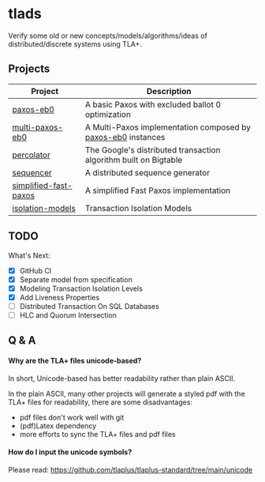# tlads

Verify some old or new concepts/models/algorithms/ideas of distributed/discrete systems using TLA+.

## Projects

 | Project                                         | Description                                                                |
 | ---                                             | ---                                                                        |
 | [paxos-eb0](paxos-eb0/)                         | A basic Paxos with excluded ballot 0 optimization                          |
 | [multi-paxos-eb0](multi-paxos-eb0/)             | A Multi-Paxos implementation composed by [paxos-eb0](paxos-eb0/) instances |
 | [percolator](percolator/)                       | The Google's distributed transaction algorithm built on Bigtable           |
 | [sequencer](sequencer/)                         | A distributed sequence generator                                           |
 | [simplified-fast-paxos](simplified-fast-paxos/) | A simplified Fast Paxos implementation                                     |
 | [isolation-models](isolation-models/)           | Transaction Isolation Models                                               |

## TODO

What's Next:

- [X] GitHub CI
- [x] Separate model from specification
- [X] Modeling Transaction Isolation Levels
- [x] Add Liveness Properties
- [ ] Distributed Transaction On SQL Databases
- [ ] HLC and Quorum Intersection

## Q & A

#### Why are the TLA+ files unicode-based?

In short, Unicode-based has better readability rather than plain ASCII.

In the plain ASCII, many other projects will generate a styled pdf with the
TLA+ files for readability, there are some disadvantages:
+ pdf files don't work well with git
+ (pdf)Latex dependency
+ more efforts to sync the TLA+ files and pdf files

#### How do I input the unicode symbols?

Please read: https://github.com/tlaplus/tlaplus-standard/tree/main/unicode
